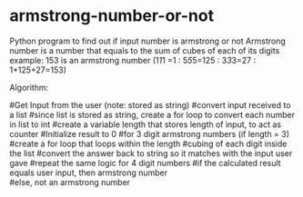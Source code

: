 # armstrong-number-or-not
Python program to find out if input number is armstrong or not
Armstrong number is a number that equals to the sum of cubes of each of its digits
example: 153 is an armstrong number (1*1*1 =1 : 5*5*5=125 : 3*3*3=27 : 1+125+27=153)

Algorithm:

#Get Input from the user (note: stored as string)
#convert input received to a list
#since list is stored as string, create a for loop to convert each number in list to int
#create a variable length that stores length of input, to act as counter
#Initialize result to 0
#for 3 digit armstrong numbers (if length = 3)
#create a for loop that loops within the length
#cubing of each digit inside the list
#convert the answer back to string so it matches with the input user gave
#repeat the same logic for 4 digit numbers
#if the calculated result equals user input, then armstrong number	
#else, not an armstrong number
